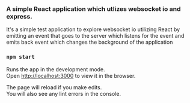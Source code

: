 ### A simple React application which utlizes websocket io and express.

It's a simple test application to explore websocket io utilizing React by emitting an event that goes to the server which listens for the event and emits back event which changes the background of the application

### `npm start`

Runs the app in the development mode.<br>
Open [http://localhost:3000](http://localhost:3000) to view it in the browser.

The page will reload if you make edits.<br>
You will also see any lint errors in the console.